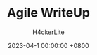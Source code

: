 ---
title: Agile WriteUp
author: H4ckerLite 
date: 2023-04-1 00:00:00 +0800
categories: [hackthebox, machine, writeup]
tags: [linux, hackthebox, writeup, easy]
image:
  path: ../../assets/img/commons/inject-writeup/Inject.png 
  alt: Inject WriteUp
pin: true
---